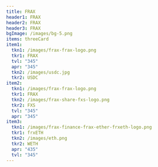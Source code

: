 ```yaml
---
title: FRAX
header1: FRAX
header2: FRAX
header3: FRAX
bgImage: /images/bg-5.png
items: threeCard
item1:
  tkn1: /images/frax-frax-logo.png
  tkr1: FRAX
  tvl: "345"
  apr: "345"
  tkn2: /images/usdc.jpg
  tkr2: USDC
item2:
  tkn1: /images/frax-frax-logo.png
  tkr1: FRAX
  tkn2: /images/frax-share-fxs-logo.png
  tkr2: FXS
  tvl: "345"
  apr: "345"
item3:
  tkn1: /images/frax-finance-frax-ether-frxeth-logo.png
  tkr1: frxETH
  tkn2: /images/eth.png
  tkr2: WETH
  apr: "435"
  tvl: "345"
---
```

